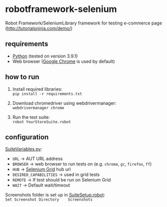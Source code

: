 # robotframework-selenium
Robot Framework/SeleniumLibrary framework for testing e-commerce page (http://tutorialsninja.com/demo/)

## requirements
* [Python](https://www.python.org/downloads/) (tested on version 3.9.1)
* Web browser ([Google Chrome](https://google.com/chrome) is used by default)

## how to run
1. Install required libraries:</br>
`pip install -r requirements.txt`

2. Download chromedriver using webdrivermanager:</br>
`webdrivermanager chrome`

3. Run the test suite:</br>
`robot YourStoreSuite.robot`

## configuration
[SuiteVariables.py](/Resources/SuiteVariables.py):
* `URL` -> AUT URL address
* `BROWSER` -> web browser to run tests on (e.g. `chrome`, `gc`, `firefox`, `ff`)
* `HUB` -> [Selenium Grid](https://www.selenium.dev/documentation/en/grid/) hub url
* `DESIRED_CAPABILITIES` -> used in grid tests
* `REMOTE` -> If test should be run on Selenium Grid
* `WAIT` -> Default wait/timeout

Screenshots folder is set up in [SuiteSetup.robot](/Resources/SuiteSetup.robot):</br>
`Set Screenshot Directory    Screenshots`
